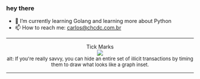 ### hey there 

- :seedling: I’m currently learning Golang and learning more about Python
- :mailbox: How to reach me: carlos@chcdc.com.br


---


<!-- xkcd -->
<p align="center">Tick Marks</br><img src=https://imgs.xkcd.com/comics/tick_marks.png></br><font size =2>alt: If you're really savvy, you can hide an entire set of illicit transactions by timing them to draw what looks like a graph inset.</br></font></p></table></p> 


<!-- xkcd -->
---
